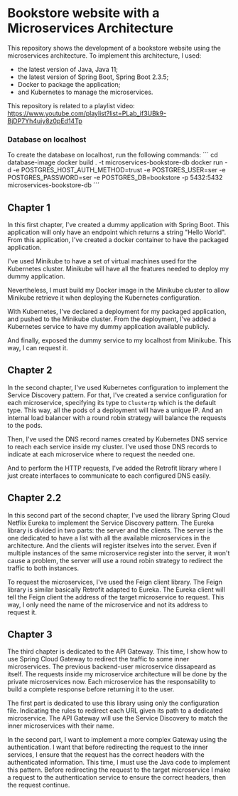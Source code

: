 # Bookstore website with a Microservices Architecture

This repository shows the development of a bookstore website using the microservices architecture.
To implement this architecture, I used:
* the latest version of Java, Java 11;
* the latest version of Spring Boot, Spring Boot 2.3.5;
* Docker to package the application;
* and Kubernetes to manage the microservices.

This repository is related to a playlist video: https://www.youtube.com/playlist?list=PLab_if3UBk9-BjDP7Yh4uiy8z0pEd14Tp

### Database on localhost

To create the database on localhost, run the following commands:
´´´
cd database-image
docker build . -t microservices-bookstore-db
docker run -d -e POSTGRES_HOST_AUTH_METHOD=trust -e POSTGRES_USER=ser -e POSTGRES_PASSWORD=ser -e POSTGRES_DB=bookstore -p 5432:5432 microservices-bookstore-db
´´´

## Chapter 1

In this first chapter, I've created a dummy application with Spring Boot. This application will only have
an endpoint which returns a string "Hello World". From this application, I've created a docker
container to have the packaged application.

I've used Minikube to have a set of virtual machines used for the Kubernetes cluster. Minikube will have
all the features needed to deploy my dummy application.

Nevertheless, I must build my Docker image in the Minikube cluster to allow Minikube retrieve it when
deploying the Kubernetes configuration.

With Kubernetes, I've declared a deployment for my packaged application, and pushed to the Minikube cluster.
From the deployment, I've added a Kubernetes service to have my dummy application available publicly.

And finally, exposed the dummy service to my localhost from Minikube. This way, I can request it.


## Chapter 2


In the second chapter, I've used Kubernetes configuration to implement the Service Discovery pattern. For that,
I've created a service configuration for each microservice, specifying its type to `ClusterIp` which is the
default type. This way, all the pods of a deployment will have a unique IP. And an internal load balancer with
a round robin strategy will balance the requests to the pods.

Then, I've used the DNS record names created by Kubernetes DNS service to reach each service inside my cluster.
I've used those DNS records to indicate at each microservice where to request the needed one.

And to perform the HTTP requests, I've added the Retrofit library where I just create interfaces to communicate
to each configured DNS easily.


## Chapter 2.2

In this second part of the second chapter, I've used the library Spring Cloud Netflix Eureka to implement the
Service Discovery pattern. The Eureka library is divided in two parts: the server and the clients. The server
is the one dedicated to have a list with all the available microservices in the architecture. And the clients
will register itselves into the server. Even if multiple instances of the same microservice register into the
server, it won't cause a problem, the server will use a round robin strategy to redirect the traffic to both
instances.

To request the microservices, I've used the Feign client library. The Feign library is similar basically Retrofit
adapted to Eureka. The Eureka client will tell the Feign client the address of the target microservice to
request. This way, I only need the name of the microservice and not its address to request it.


## Chapter 3

The third chapter is dedicated to the API Gateway. This time, I show how to use Spring Cloud Gateway to redirect
the traffic to some inner microservices. The previous backend-user microservice dissapeard as itself. The
requests inside my microservice architecture will be done by the private microservices now. Each microservice has
the responsability to build a complete response before returning it to the user.

The first part is dedicated to use this library using only the configuration file. Indicating the rules to redirect
each URL given its path to a dedicated microservice. The API Gateway will use the Service Discovery to match
the inner microservices with their name.

In the second part, I want to implement a more complex Gateway using the authentication. I want that before redirecting
the request to the inner services, I ensure that the request has the correct headers with the authenticated information.
This time, I must use the Java code to implement this pattern. Before redirecting the request to the target microservice
I make a request to the authentication service to ensure the correct headers, then the request continue.


